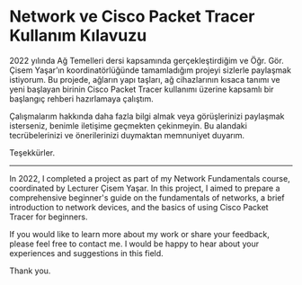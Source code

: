 # Network ve Cisco Packet Tracer Kullanım Kılavuzu 
2022 yılında Ağ Temelleri dersi kapsamında gerçekleştirdiğim ve Öğr. Gör. Çisem Yaşar’ın koordinatörlüğünde tamamladığım projeyi sizlerle paylaşmak istiyorum. Bu projede, ağların yapı taşları, ağ cihazlarının kısaca tanımı ve yeni başlayan birinin Cisco Packet Tracer kullanımı üzerine kapsamlı bir başlangıç rehberi hazırlamaya çalıştım.

Çalışmalarım hakkında daha fazla bilgi almak veya görüşlerinizi paylaşmak isterseniz, benimle iletişime geçmekten çekinmeyin. Bu alandaki tecrübelerinizi ve önerilerinizi duymaktan memnuniyet duyarım.

Teşekkürler.

-----------------------------------------------------------------

In 2022, I completed a project as part of my Network Fundamentals course, coordinated by Lecturer Çisem Yaşar. In this project, I aimed to prepare a comprehensive beginner's guide on the fundamentals of networks, a brief introduction to network devices, and the basics of using Cisco Packet Tracer for beginners.

If you would like to learn more about my work or share your feedback, please feel free to contact me. I would be happy to hear about your experiences and suggestions in this field.

Thank you.
